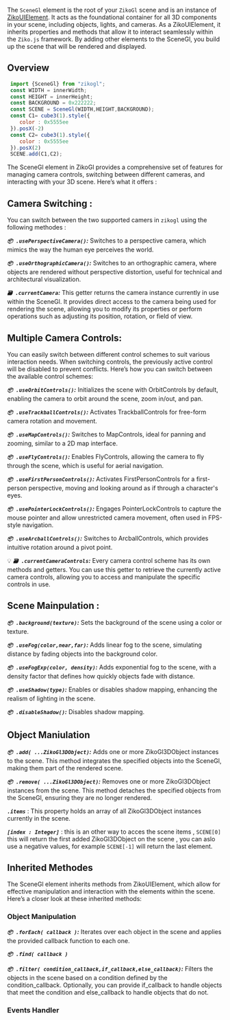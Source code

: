 The `SceneGl` element is the root of your `ZikoGl` scene and is an instance of [ZikoUIElement](). 
It acts as the foundational container for all 3D components in your scene, including objects, lights, and cameras. As a ZikoUIElement, it inherits properties and methods that allow it to interact seamlessly within the `Ziko.js` framework. By adding other elements to the SceneGl, you build up the scene that will be rendered and displayed.

## Overview 
```js
 import {SceneGl} from "zikogl";
 const WIDTH = innerWidth;
 const HEIGHT = innerHeight;
 const BACKGROUND = 0x222222;
 const SCENE = SceneGl(WIDTH,HEIGHT,BACKGROUND);
 const C1= cube3(1).style({
    color : 0x5555ee
 }).posX(-2)
 const C2= cube3(1).style({
    color : 0x5555ee
 }).posX(2)
 SCENE.add(C1,C2);
```

The SceneGl element in ZikoGl provides a comprehensive set of features for managing camera controls, switching between different cameras, and interacting with your 3D scene. Here’s what it offers : 

## Camera Switching :
You can switch between the two supported camers in `zikogl` using the following methodes :  

 ***`📦 .usePerspectiveCamera()`:*** Switches to a perspective camera, which mimics the way the human eye perceives the world.

 ***`📦 .useOrthographicCamera()`:*** Switches to an orthographic camera, where objects are rendered without perspective distortion, useful for technical and architectural visualization.

 ***`🗃️ .currentCamera`:*** This getter returns the camera instance currently in use within the SceneGl. It provides direct access to the camera being used for rendering the scene, allowing you to modify its properties or perform operations such as adjusting its position, rotation, or field of view.

 ## Multiple Camera Controls:
  You can easily switch between different control schemes to suit various interaction needs. When switching controls, the previously active control will be disabled to prevent conflicts. Here’s how you can switch between the available control schemes:

  ***`📦 .useOrbitControls()`:*** Initializes the scene with OrbitControls by default, enabling the camera to orbit around the scene, zoom in/out, and pan.

  ***`📦 .useTrackballControls()`:*** Activates TrackballControls for free-form camera rotation and movement.
  
  ***`📦 .useMapControls()`:*** Switches to MapControls, ideal for panning and zooming, similar to a 2D map interface.
  
  ***`📦 .useFlyControls()`:*** Enables FlyControls, allowing the camera to fly through the scene, which is useful for aerial navigation.
  
  ***`📦 .useFirstPersonControls()`:*** Activates FirstPersonControls for a first-person perspective, moving and looking around as if through a character's eyes.
  
  ***`📦 .usePointerLockControls()`:*** Engages PointerLockControls to capture the mouse pointer and allow unrestricted camera movement, often used in FPS-style navigation.
  
  ***`📦 .useArcballControls()`:*** Switches to ArcballControls, which provides intuitive rotation around a pivot point.

  💡 
  ***`🗃️ .currentCameraControls`:*** Every camera control scheme has its own methods and getters. You can use this getter to retrieve the currently active camera controls, allowing you to access and manipulate the specific controls in use.

 ## Scene Mainpulation :

 ***`📦 .background(texture)`:*** Sets the background of the scene using a color or texture.

 ***`📦 .useFog(color,near,far)`:*** Adds linear fog to the scene, simulating distance by fading objects into the background color.

 ***`📦 .useFogExp(color, density)`:*** Adds exponential fog to the scene, 
 with a density factor that defines how quickly objects fade with distance.

 ***`📦 .useShadow(type)`:*** Enables or disables shadow mapping, enhancing the realism of lighting in the scene.

 ***`📦 .disableShadow()`:*** Disables shadow mapping.

 ## Object Maniulation 

  ***`📦 .add( ...ZikoGl3DObject)`:*** Adds one or more ZikoGl3DObject instances to the scene. This method integrates the specified objects into the SceneGl, making them part of the rendered scene.

  ***`📦 .remove( ...ZikoGl3DObject)`:*** Removes one or more ZikoGl3DObject instances from the scene. This method detaches the specified objects from the SceneGl, ensuring they are no longer rendered.

  ***`.items`*** : This property holds an array of all ZikoGl3DObject instances currently in the scene.

  ***`[index : Integer]`*** : this is an other way to acces the scene items , `SCENE[0]` this will return the first added ZikoGl3DObject on the scene , you can aslo use a negative values, for example `SCENE[-1]` will return the last element. 

 ## Inherited Methodes

 The SceneGl element inherits methods from ZikoUIElement, which allow for effective manipulation and interaction with the elements within the scene. Here’s a closer look at these inherited methods:

  ### Object Manipulation 

  ***`📦 .forEach( callback )`:*** Iterates over each object in the scene and applies the provided callback function to each one.

  ***`📦 .find( callback )`***

  ***`📦 .filter( condition_callback,if_callback,else_callback)`:*** Filters the objects in the scene based on a condition defined by the condition_callback. Optionally, you can provide if_callback to handle objects that meet the condition and else_callback to handle objects that do not. 
  ### Events Handler 

<!-- ## Recap 
 ```js
  import {SceneGl} from "zikogl";
  const WIDTH = innerWidth;
  const HEIGHT = innerHeight;
  const BACKGROUND = 0x222222;
  const SCENE = SceneGl(WIDTH,HEIGHT,BACKGROUND)
                .useMapControls()
                .useFog(0xeeeeee,1,100)
  const C1= cube3(1).style({
    color : 0x5555ee
    }).posX(-2)
  const C2= cube3(1).style({
    color : 0x5555ee
    }).posX(2)
 SCENE.add(C1,C2);
 SCENE.for(element=>console.log(element))
 ``` -->
